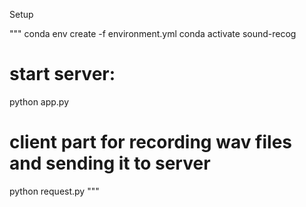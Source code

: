 Setup

"""
conda env create -f environment.yml
conda activate sound-recog

# start server:
python app.py

# client part for recording wav files and sending it to server
python request.py
"""
